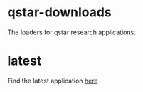 # qstar-downloads
The loaders for qstar research applications.

# latest

Find the latest application [here](https://github.com/qstar-cil/qstar-downloads/releases/tag/qstar-checker-latest)
